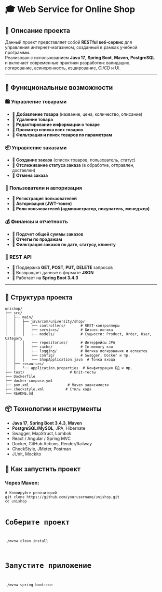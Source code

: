 
<h1>🎓 Web Service for Online Shop</h1>

<div class="section">
    <h2>📌 Описание проекта</h2>
    <p>Данный проект представляет собой <strong>RESTful веб-сервис</strong> для управления интернет-магазином, созданный в рамках учебной программы.<br>
        Реализован с использованием <strong>Java 17</strong>, <strong>Spring Boot</strong>, <strong>Maven</strong>, <strong>PostgreSQL</strong> и включает современные практики разработки: валидацию, логирование, асинхронность, кэширование, CI/CD и UI.</p>
</div>

---

## 🚀 Функциональные возможности

### 🛍 Управление товарами
- 🔹 **Добавление товара** (название, цена, количество, описание)  
- 🔹 **Удаление товара**  
- 🔹 **Редактирование информации о товаре**  
- 🔹 **Просмотр списка всех товаров**  
- 🔹 **Фильтрация и поиск товаров по параметрам**  

### 📦 Управление заказами
- 🔹 **Создание заказа** (список товаров, пользователь, статус)  
- 🔹 **Отслеживание статуса заказа** (в обработке, отправлен, доставлен)  
- 🔹 **Отмена заказа**  

### 👤 Пользователи и авторизация
- 🔹 **Регистрация пользователей**  
- 🔹 **Авторизация (JWT-токен)**  
- 🔹 **Роли пользователей (администратор, покупатель, менеджер)**  

### 💰 Финансы и отчетность
- 🔹 **Подсчет общей суммы заказов**  
- 🔹 **Отчеты по продажам**  
- 🔹 **Фильтрация заказов по дате, статусу, клиенту**  

### 🔗 REST API
- 🔹 Поддержка **GET, POST, PUT, DELETE** запросов  
- 🔹 Возвращает данные в формате **JSON**  
- 🔹 Работает на **Spring Boot 3.4.3**  

---


<div class="section">
    <h2>📂 Структура проекта</h2>
    <pre><code>unishop/
├── src/
│   ├── main/
│   │   ├── java/com/university/shop/
│   │   │   ├── controllers/       # REST-контроллеры
│   │   │   ├── services/          # Бизнес-логика
│   │   │   ├── models/            # Сущности: Product, Order, User, Category
│   │   │   ├── repositories/      # Интерфейсы JPA
│   │   │   ├── cache/             # In-memory кэш
│   │   │   ├── logging/           # Логика логирования и аспектов
│   │   │   ├── config/            # Swagger, Docker и пр.
│   │   │   └── ShopApplication.java  # Точка входа
│   ├── resources/
│   │   └── application.properties  # Конфигурация БД и пр.
├── test/                     # Unit-тесты
├── Dockerfile
├── docker-compose.yml
├── pom.xml                  # Maven зависимости
├── checkstyle.xml          # Стиль кода
└── README.md
</code></pre>
</div>

<div class="section">
    <h2>📦 Технологии и инструменты</h2>
    <ul>
        <li><strong>Java 17</strong>, <strong>Spring Boot 3.4.3</strong>, <strong>Maven</strong></li>
        <li><strong>PostgreSQL/MySQL</strong>, JPA, Hibernate</li>
        <li>Swagger, MapStruct, Lombok</li>
        <li>React / Angular / Spring MVC</li>
        <li>Docker, GitHub Actions, Render/Railway</li>
        <li>CheckStyle, JMeter, Postman</li>
        <li>JUnit, Mockito</li>
    </ul>
</div>

<div class="section">
    <h2>🏁 Как запустить проект</h2>
    <h3>Через Maven:</h3>
    <pre><code># Клонируйте репозиторий
git clone https://github.com/yourusername/unishop.git
cd unishop

# Соберите проект
./mvnw clean install

# Запустите приложение
./mvnw spring-boot:run</code></pre>

</div>

</body>
</html>
